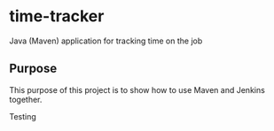 # time-tracker
Java (Maven) application for tracking time on the job

## Purpose

This purpose of this project is to show how to use Maven and Jenkins together.

Testing
